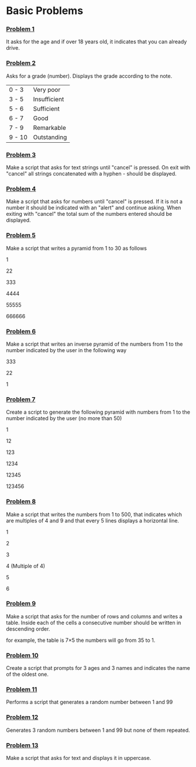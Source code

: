# Basic Problems

### [Problem 1](/src/js/Modules/problem-01.js)

It asks for the age and if over 18 years old, it indicates that you can already drive.

### [Problem 2](/src/js/Modules/problem-02.js)

Asks for a grade (number). Displays the grade according to the note.

|        |              |
| ------ | ------------ |
| 0 - 3  | Very poor    |
| 3 - 5  | Insufficient |
| 5 - 6  | Sufficient   |
| 6 - 7  | Good         |
| 7 - 9  | Remarkable   |
| 9 - 10 | Outstanding  |

### [Problem 3](/src/js/Modules/problem-03.js)

Make a script that asks for text strings until "cancel" is pressed. On exit with "cancel" all strings concatenated with a hyphen - should be displayed.

### [Problem 4](/src/js/Modules/problem-04.js)

Make a script that asks for numbers until "cancel" is pressed. If it is not a number it should be indicated with an "alert" and continue asking. When exiting with "cancel" the total sum of the numbers entered should be displayed.

### [Problem 5](/src/js/Modules/problem-05.js)

Make a script that writes a pyramid from 1 to 30 as follows

1

22

333

4444

55555

666666

### [Problem 6](/src/js/Modules/problem-06.js)

Make a script that writes an inverse pyramid of the numbers from 1 to the number indicated by the user in the following way

333

22

1

### [Problem 7](/src/js/Modules/problem-07.js)

Create a script to generate the following pyramid with numbers from 1 to the number indicated by the user (no more than 50)

1

12

123

1234

12345

123456

### [Problem 8](/src/js/Modules/problem-08.js)

Make a script that writes the numbers from 1 to 500, that indicates which are multiples of 4 and 9 and that every 5 lines displays a horizontal line.

1

2

3

4 (Multiple of 4)

5

6

### [Problem 9](/src/js/Modules/problem-09.js)

Make a script that asks for the number of rows and columns and writes a table. Inside each of the cells a consecutive number should be written in descending order.

for example, the table is 7×5 the numbers will go from 35 to 1.

### [Problem 10](/src/js/Modules/problem-10.js)

Create a script that prompts for 3 ages and 3 names and indicates the name of the oldest one.

### [Problem 11](/src/js/Modules/problem-11.js)

Performs a script that generates a random number between 1 and 99

### [Problem 12](/src/js/Modules/problem-12.js)

Generates 3 random numbers between 1 and 99 but none of them repeated.

### [Problem 13](/src/js/Modules/problem-13.js)

Make a script that asks for text and displays it in uppercase.
